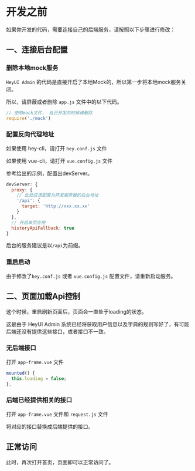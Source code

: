 # 开发之前

如果你开发的代码，需要连接自己的后端服务，请按照以下步骤进行修改：

## 一、连接后台配置

### 删除本地mock服务

`HeyUI Admin` 的代码是直接开启了本地Mock的，所以第一步将本地mock服务关闭。

所以，请屏蔽或者删除 `app.js` 文件中的以下代码。

``` javascript
// 使用mock文件， 自己开发的时候请删除
require('./mock')
```
### 配置反向代理地址

如果使用 hey-cli，请打开 `hey.conf.js` 文件

如果使用 vue-cli，请打开 `vue.config.js` 文件

参考给出的示例，配置出devServer。

``` javascript
devServer: {
  proxy: {
    // 此处应该配置为开发服务器的后台地址
    '/api': {
      target: 'http://xxx.xx.xx'
    }
  },
  // 开启单页应用
  historyApiFallback: true
}

```
后台的服务建议是以`/api`为前缀。

### 重启启动

由于修改了`hey.conf.js` 或者 `vue.config.js` 配置文件，请重新启动服务。

## 二、页面加载Api控制

这个时候，重启刷新页面后，页面会一直处于loading的状态。

这是由于 HeyUI Admin 系统已经将获取用户信息以及字典的规则写好了，有可能后端还没有提供这些接口，或者接口不一致。

### 无后端接口

打开  `app-frame.vue` 文件

``` javascript
mounted() {
  this.loading = false;
},
```

### 后端已经提供相关的接口

打开  `app-frame.vue` 文件和 `request.js` 文件

将对应的接口替换成后端提供的接口。

## 正常访问

此时，再次打开首页，页面即可以正常访问了。


